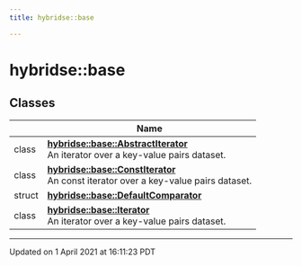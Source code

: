 ```yaml
---
title: hybridse::base

---
```

# hybridse::base

## Classes

|                | Name           |
| -------------- | -------------- |
| class | **[hybridse::base::AbstractIterator](/hybridse/usage/api/c++/Classes/classhybridse_1_1base_1_1_abstract_iterator.md)** <br>An iterator over a key-value pairs dataset.  |
| class | **[hybridse::base::ConstIterator](/hybridse/usage/api/c++/Classes/classhybridse_1_1base_1_1_const_iterator.md)** <br>An const iterator over a key-value pairs dataset.  |
| struct | **[hybridse::base::DefaultComparator](/hybridse/usage/api/c++/Classes/structhybridse_1_1base_1_1_default_comparator.md)**  |
| class | **[hybridse::base::Iterator](/hybridse/usage/api/c++/Classes/classhybridse_1_1base_1_1_iterator.md)** <br>An iterator over a key-value pairs dataset.  |






-------------------------------

Updated on  1 April 2021 at 16:11:23 PDT